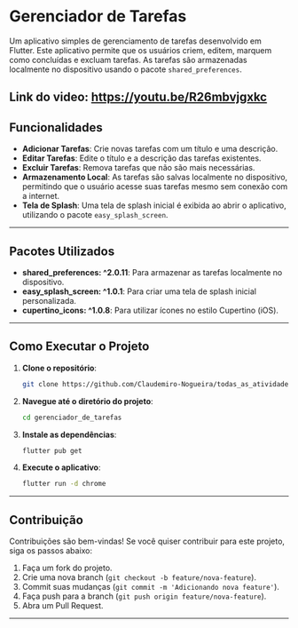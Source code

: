 

# Gerenciador de Tarefas


Um aplicativo simples de gerenciamento de tarefas desenvolvido em Flutter. Este aplicativo permite que os usuários criem, editem, marquem como concluídas e excluam tarefas. As tarefas são armazenadas localmente no dispositivo usando o pacote `shared_preferences`.

Link do video: https://youtu.be/R26mbvjgxkc
---

## Funcionalidades

- **Adicionar Tarefas**: Crie novas tarefas com um título e uma descrição.
- **Editar Tarefas**: Edite o título e a descrição das tarefas existentes.
- **Excluir Tarefas**: Remova tarefas que não são mais necessárias.
- **Armazenamento Local**: As tarefas são salvas localmente no dispositivo, permitindo que o usuário acesse suas tarefas mesmo sem conexão com a internet.
- **Tela de Splash**: Uma tela de splash inicial é exibida ao abrir o aplicativo, utilizando o pacote `easy_splash_screen`.

---

## Pacotes Utilizados

- **shared_preferences: ^2.0.11**: Para armazenar as tarefas localmente no dispositivo.
- **easy_splash_screen: ^1.0.1**: Para criar uma tela de splash inicial personalizada.
- **cupertino_icons: ^1.0.8**: Para utilizar ícones no estilo Cupertino (iOS).

---

## Como Executar o Projeto


1. **Clone o repositório**:
   ```bash
   git clone https://github.com/Claudemiro-Nogueira/todas_as_atividades_de_Felipe/tree/main/gerenciador_de_tarefas
   ```

2. **Navegue até o diretório do projeto**:
   ```bash
   cd gerenciador_de_tarefas
   ```

3. **Instale as dependências**:
   ```bash
   flutter pub get
   ```

4. **Execute o aplicativo**:
   ```bash
   flutter run -d chrome
   ```
---


## Contribuição

Contribuições são bem-vindas! Se você quiser contribuir para este projeto, siga os passos abaixo:

1. Faça um fork do projeto.
2. Crie uma nova branch (`git checkout -b feature/nova-feature`).
3. Commit suas mudanças (`git commit -m 'Adicionando nova feature'`).
4. Faça push para a branch (`git push origin feature/nova-feature`).
5. Abra um Pull Request.

---



